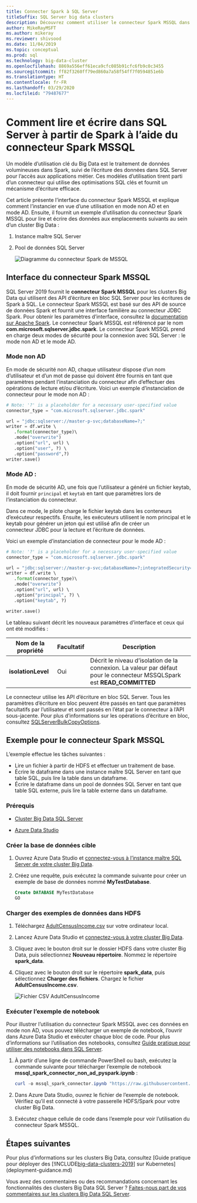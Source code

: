```yaml
---
title: Connecter Spark à SQL Server
titleSuffix: SQL Server big data clusters
description: Découvrez comment utiliser le connecteur Spark MSSQL dans Spark pour lire et écrire dans SQL Server.
author: MikeRayMSFT
ms.author: mikeray
ms.reviewer: shivsood
ms.date: 11/04/2019
ms.topic: conceptual
ms.prod: sql
ms.technology: big-data-cluster
ms.openlocfilehash: 8869a556eff61eca9cfc085b91cfc6fb9c0c3455
ms.sourcegitcommit: ff82f3260ff79ed860a7a58f54ff7f0594851e6b
ms.translationtype: HT
ms.contentlocale: fr-FR
ms.lasthandoff: 03/29/2020
ms.locfileid: "79487677"
---
```

# <a name="how-to-read-and-write-to-sql-server-from-spark-using-the-mssql-spark-connector"></a>Comment lire et écrire dans SQL Server à partir de Spark à l’aide du connecteur Spark MSSQL

Un modèle d’utilisation clé du Big Data est le traitement de données volumineuses dans Spark, suivi de l’écriture des données dans SQL Server pour l’accès aux applications métier. Ces modèles d’utilisation tirent parti d’un connecteur qui utilise des optimisations SQL clés et fournit un mécanisme d’écriture efficace.

Cet article présente l’interface du connecteur Spark MSSQL et explique comment l’instancier en vue d’une utilisation en mode non AD et en mode AD. Ensuite, il fournit un exemple d’utilisation du connecteur Spark MSSQL pour lire et écrire des données aux emplacements suivants au sein d’un cluster Big Data :
1. Instance maître SQL Server
1. Pool de données SQL Server

   ![Diagramme du connecteur Spark de MSSQL](./media/spark-mssql-connector/mssql-spark-connector-diagram.png)

## <a name="mssql-spark-connector-interface"></a>Interface du connecteur Spark MSSQL

SQL Server 2019 fournit le **connecteur Spark MSSQL** pour les clusters Big Data qui utilisent des API d’écriture en bloc SQL Server pour les écritures de Spark à SQL. Le connecteur Spark MSSQL est basé sur des API de source de données Spark et fournit une interface familière au connecteur JDBC Spark. Pour obtenir les paramètres d’interface, consultez la [documentation sur Apache Spark](http://spark.apache.org/docs/latest/sql-data-sources-jdbc.html). Le connecteur Spark MSSQL est référencé par le nom **com.microsoft.sqlserver.jdbc.spark**. Le connecteur Spark MSSQL prend en charge deux modes de sécurité pour la connexion avec SQL Server : le mode non AD et le mode AD.
### <a name="non-ad-mode"></a>Mode non AD
En mode de sécurité non AD, chaque utilisateur dispose d’un nom d’utilisateur et d’un mot de passe qui doivent être fournis en tant que paramètres pendant l’instanciation du connecteur afin d’effectuer des opérations de lecture et/ou d’écriture.
Voici un exemple d’instanciation de connecteur pour le mode non AD :
```python
# Note: '?' is a placeholder for a necessary user-specified value
connector_type = "com.microsoft.sqlserver.jdbc.spark" 

url = "jdbc:sqlserver://master-p-svc;databaseName=?;"
writer = df.write \ 
   .format(connector_type)\ 
   .mode("overwrite") 
   .option("url", url) \ 
   .option("user", ?) \ 
   .option("password",?) 
writer.save() 
```
### <a name="ad-mode"></a>Mode AD :
En mode de sécurité AD, une fois que l’utilisateur a généré un fichier keytab, il doit fournir `principal` et `keytab` en tant que paramètres lors de l’instanciation du connecteur.

Dans ce mode, le pilote charge le fichier keytab dans les conteneurs d’exécuteur respectifs. Ensuite, les exécuteurs utilisent le nom principal et le keytab pour générer un jeton qui est utilisé afin de créer un connecteur JDBC pour la lecture et l’écriture de données.

Voici un exemple d’instanciation de connecteur pour le mode AD :
```python
# Note: '?' is a placeholder for a necessary user-specified value
connector_type = "com.microsoft.sqlserver.jdbc.spark"

url = "jdbc:sqlserver://master-p-svc;databaseName=?;integratedSecurity=true;authenticationScheme=JavaKerberos;" 
writer = df.write \ 
   .format(connector_type)\ 
   .mode("overwrite") 
   .option("url", url) \ 
   .option("principal", ?) \ 
   .option("keytab", ?)   

writer.save() 
```

Le tableau suivant décrit les nouveaux paramètres d’interface et ceux qui ont été modifiés :

| Nom de la propriété | Facultatif | Description |
|---|---|---|
| **isolationLevel** | Oui | Décrit le niveau d’isolation de la connexion. La valeur par défaut pour le connecteur MSSQLSpark est **READ_COMMITTED** |

Le connecteur utilise les API d’écriture en bloc SQL Server. Tous les paramètres d’écriture en bloc peuvent être passés en tant que paramètres facultatifs par l’utilisateur et sont passés en l’état par le connecteur à l’API sous-jacente. Pour plus d’informations sur les opérations d’écriture en bloc, consultez [SQLServerBulkCopyOptions]( ../connect/jdbc/using-bulk-copy-with-the-jdbc-driver.md#sqlserverbulkcopyoptions).

## <a name="mssql-spark-connector-sample"></a>Exemple pour le connecteur Spark MSSQL
L’exemple effectue les tâches suivantes :

- Lire un fichier à partir de HDFS et effectuer un traitement de base.
- Écrire le dataframe dans une instance maître SQL Server en tant que table SQL, puis lire la table dans un dataframe.
- Écrire le dataframe dans un pool de données SQL Server en tant que table SQL externe, puis lire la table externe dans un dataframe.
### <a name="prerequisites"></a>Prérequis

- [Cluster Big Data SQL Server](deploy-get-started.md)

- [Azure Data Studio](https://aka.ms/getazuredatastudio)

### <a name="create-the-target-database"></a>Créer la base de données cible

1. Ouvrez Azure Data Studio et [connectez-vous à l’instance maître SQL Server de votre cluster Big Data](connect-to-big-data-cluster.md).

1. Créez une requête, puis exécutez la commande suivante pour créer un exemple de base de données nommé **MyTestDatabase**.

   ```sql
   Create DATABASE MyTestDatabase
   GO
   ```

### <a name="load-sample-data-into-hdfs"></a>Charger des exemples de données dans HDFS

1. Téléchargez [AdultCensusIncome.csv](https://amldockerdatasets.azureedge.net/AdultCensusIncome.csv) sur votre ordinateur local.

1. Lancez Azure Data Studio et [connectez-vous à votre cluster Big Data](connect-to-big-data-cluster.md).

1. Cliquez avec le bouton droit sur le dossier HDFS dans votre cluster Big Data, puis sélectionnez **Nouveau répertoire**. Nommez le répertoire **spark_data**.

1. Cliquez avec le bouton droit sur le répertoire **spark_data**, puis sélectionnez **Charger des fichiers**. Chargez le fichier **AdultCensusIncome.csv**.

   ![Fichier CSV AdultCensusIncome](./media/spark-mssql-connector/spark_data.png)

### <a name="run-the-sample-notebook"></a>Exécuter l’exemple de notebook

Pour illustrer l’utilisation du connecteur Spark MSSQL avec ces données en mode non AD, vous pouvez télécharger un exemple de notebook, l’ouvrir dans Azure Data Studio et exécuter chaque bloc de code. Pour plus d’informations sur l’utilisation des notebooks, consultez [Guide pratique pour utiliser des notebooks dans SQL Server](notebooks-guidance.md).

1. À partir d’une ligne de commande PowerShell ou bash, exécutez la commande suivante pour télécharger l’exemple de notebook **mssql_spark_connector_non_ad_pyspark.ipynb** :

   ```PowerShell
   curl -o mssql_spark_connector.ipynb "https://raw.githubusercontent.com/microsoft/sql-server-samples/master/samples/features/sql-big-data-cluster/spark/data-virtualization/mssql_spark_connector_non_ad_pyspark.ipynb"
   ```

1. Dans Azure Data Studio, ouvrez le fichier de l’exemple de notebook. Vérifiez qu’il est connecté à votre passerelle HDFS/Spark pour votre cluster Big Data.

1. Exécutez chaque cellule de code dans l’exemple pour voir l’utilisation du connecteur Spark MSSQL.

## <a name="next-steps"></a>Étapes suivantes

Pour plus d’informations sur les clusters Big Data, consultez [Guide pratique pour déployer des [!INCLUDE[big-data-clusters-2019](../includes/ssbigdataclusters-ss-nover.md)] sur Kubernetes](deployment-guidance.md)

Vous avez des commentaires ou des recommandations concernant les fonctionnalités des clusters Big Data SQL Server ? [Faites-nous part de vos commentaires sur les clusters Big Data SQL Server](https://aka.ms/sql-server-bdc-feedback).
